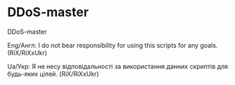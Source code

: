# DDoS-master
DDoS-master

Eng/Англ: I do not bear responsibility for using this scripts for any goals. (RiX/RiXxUkr)

Ua/Укр: Я не несу відповідальності за використання данних скриптів для будь-яких цілей. (RiX/RiXxUkr)
